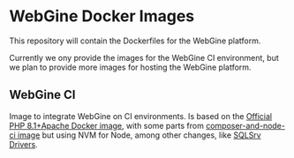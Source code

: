 # WebGine Docker Images

This repository will contain the Dockerfiles for the WebGine platform.

Currently we ony provide the images for the WebGine CI environment, but we plan to provide more images for hosting the WebGine platform.

## WebGine CI

Image to integrate WebGine on CI environments. Is based on the 
[Official PHP 8.1+Apache Docker image](https://hub.docker.com/layers/library/php/8.1-apache/images/sha256-1890a914d868d701e51b70f2a1b3b482162875d560b44290e2511f05f2cb2b13), with some parts from
[composer-and-node-ci image](https://github.com/carlos-algms/composer-and-node-ci) but using NVM for Node, among other changes, like [SQLSrv Drivers](https://github.com/microsoft/msphpsql).















